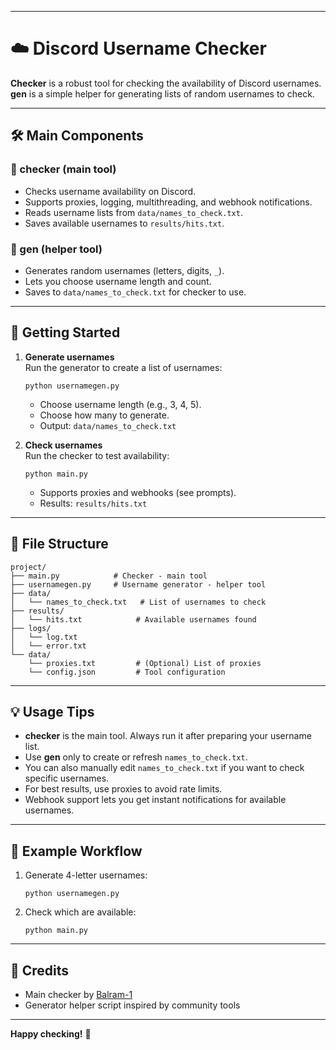 
---

# ☁️ Discord Username Checker

**Checker** is a robust tool for checking the availability of Discord usernames.  
**gen** is a simple helper for generating lists of random usernames to check.

---

## 🛠️ Main Components

### 🔎 checker (**main tool**)
- Checks username availability on Discord.
- Supports proxies, logging, multithreading, and webhook notifications.
- Reads username lists from `data/names_to_check.txt`.
- Saves available usernames to `results/hits.txt`.

### 🧩 gen (**helper tool**)
- Generates random usernames (letters, digits, `_`).
- Lets you choose username length and count.
- Saves to `data/names_to_check.txt` for checker to use.

---

## 🚀 Getting Started

1. **Generate usernames**  
   Run the generator to create a list of usernames:
   ```
   python usernamegen.py
   ```
   - Choose username length (e.g., 3, 4, 5).
   - Choose how many to generate.
   - Output: `data/names_to_check.txt`

2. **Check usernames**  
   Run the checker to test availability:
   ```
   python main.py
   ```
   - Supports proxies and webhooks (see prompts).
   - Results: `results/hits.txt`

---

## 📂 File Structure

```
project/
├── main.py            # Checker - main tool
├── usernamegen.py     # Username generator - helper tool
├── data/
│   └── names_to_check.txt   # List of usernames to check
├── results/
│   └── hits.txt            # Available usernames found
├── logs/
│   └── log.txt
│   └── error.txt
└── data/
    └── proxies.txt         # (Optional) List of proxies
    └── config.json         # Tool configuration
```

---

## 💡 Usage Tips

- **checker** is the main tool. Always run it after preparing your username list.
- Use **gen** only to create or refresh `names_to_check.txt`.
- You can also manually edit `names_to_check.txt` if you want to check specific usernames.
- For best results, use proxies to avoid rate limits.
- Webhook support lets you get instant notifications for available usernames.

---

## 📝 Example Workflow

1. Generate 4-letter usernames:
   ```
   python usernamegen.py
   ```
2. Check which are available:
   ```
   python main.py
   ```

---

## 📢 Credits

- Main checker by [Balram-1](https://github.com/Balram-1)
- Generator helper script inspired by community tools

---

**Happy checking!** 🚀


